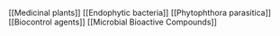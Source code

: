 [[Medicinal plants]]
[[Endophytic bacteria]]
[[Phytophthora parasitica]]
[[Biocontrol agents]]
[[Microbial Bioactive Compounds]]
